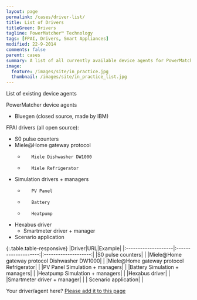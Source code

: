 ```yaml
---
layout: page
permalink: /cases/driver-list/
title: List of Drivers
titleGreen: Drivers
tagline: PowerMatcher™ Technology
tags: [FPAI, Drivers, Smart Appliances]
modified: 22-9-2014
comments: false
parent: cases
summary: A list of all currently available device agents for PowerMatcher and appliance drivers for FPAI.
image:
  feature: /images/site/in_practice.jpg
  thumbnail: /images/site/in_practice_list.jpg
---
```


List of existing device agents

PowerMatcher device agents

* Bluegen (closed source, made by IBM)

FPAI drivers (all open source):

* S0 pulse counters 
* Miele@Home gateway protocol
	*        Miele Dishwasher DW1000
	*        Miele Refrigerator
* Simulation drivers + managers
	*        PV Panel
	*        Battery
	*        Heatpump
* Hexabus driver
	*	 Smartmeter driver + manager
* Scenario application

<div class="table-responsive" markdown="1">{:.table.table-responsive}
|Driver|URL|Example| 
|:--------------------|:--------------------:|:--------------------:|
|S0 pulse counters| |
|Miele@Home gateway protocol Dishwasher DW1000| |
|Miele@Home gateway protocol Refrigerator| |
|PV Panel Simulation + managers| |
|Battery Simulation + managers| |
|Heatpump Simulation + managers| |
|Hexabus driver| |
|Smartmeter driver + manager| |
| Scenario application| |



Your driver/agent here? [Please add it to this page](https://github.com/flexiblepower/flexiblepower.github.io/edit/master/cases2_driver-list.md)
